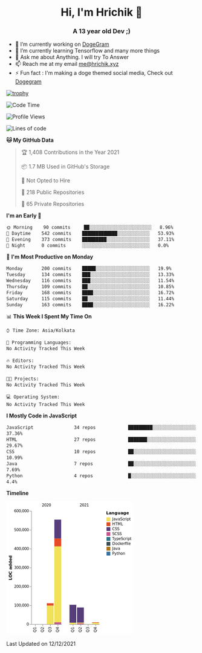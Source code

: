 <h1 align="center">Hi, I'm Hrichik 👋</h1>
<h3 align="center">A 13 year old Dev ;) </h3>


- 🔭 I’m currently working on [DogeGram](https://dogegram.xyz)
- 🌱 I’m currently learning Tensorflow and many more things
- 💬 Ask me about Anything. I will try To Answer
- 📫 Reach me at my email me@hrichik.xyz
- ⚡ Fun fact : I'm making a doge themed social media, Check out [Dogegram](https://dogegram.xyz)

[![trophy](https://github-profile-trophy.vercel.app/?username=hrichiksite)](https://github.com/ryo-ma/github-profile-trophy)



<!--START_SECTION:waka-->
![Code Time](http://img.shields.io/badge/Code%20Time-18%20hrs%2053%20mins-blue)

![Profile Views](http://img.shields.io/badge/Profile%20Views-11-blue)

![Lines of code](https://img.shields.io/badge/From%20Hello%20World%20I%27ve%20Written-868%20Thousand%20lines%20of%20code-blue)

**🐱 My GitHub Data** 

> 🏆 1,408 Contributions in the Year 2021
 > 
> 📦 1.7 MB Used in GitHub's Storage 
 > 
> 🚫 Not Opted to Hire
 > 
> 📜 218 Public Repositories 
 > 
> 🔑 65 Private Repositories  
 > 
**I'm an Early 🐤** 

```text
🌞 Morning    90 commits     ██░░░░░░░░░░░░░░░░░░░░░░░   8.96% 
🌆 Daytime    542 commits    █████████████░░░░░░░░░░░░   53.93% 
🌃 Evening    373 commits    █████████░░░░░░░░░░░░░░░░   37.11% 
🌙 Night      0 commits      ░░░░░░░░░░░░░░░░░░░░░░░░░   0.0%

```
📅 **I'm Most Productive on Monday** 

```text
Monday       200 commits    █████░░░░░░░░░░░░░░░░░░░░   19.9% 
Tuesday      134 commits    ███░░░░░░░░░░░░░░░░░░░░░░   13.33% 
Wednesday    116 commits    ███░░░░░░░░░░░░░░░░░░░░░░   11.54% 
Thursday     109 commits    ██░░░░░░░░░░░░░░░░░░░░░░░   10.85% 
Friday       168 commits    ████░░░░░░░░░░░░░░░░░░░░░   16.72% 
Saturday     115 commits    ██░░░░░░░░░░░░░░░░░░░░░░░   11.44% 
Sunday       163 commits    ████░░░░░░░░░░░░░░░░░░░░░   16.22%

```


📊 **This Week I Spent My Time On** 

```text
⌚︎ Time Zone: Asia/Kolkata

💬 Programming Languages: 
No Activity Tracked This Week

🔥 Editors: 
No Activity Tracked This Week

🐱‍💻 Projects: 
No Activity Tracked This Week

💻 Operating System: 
No Activity Tracked This Week

```

**I Mostly Code in JavaScript** 

```text
JavaScript               34 repos            █████████░░░░░░░░░░░░░░░░   37.36% 
HTML                     27 repos            ███████░░░░░░░░░░░░░░░░░░   29.67% 
CSS                      10 repos            ██░░░░░░░░░░░░░░░░░░░░░░░   10.99% 
Java                     7 repos             ██░░░░░░░░░░░░░░░░░░░░░░░   7.69% 
Python                   4 repos             █░░░░░░░░░░░░░░░░░░░░░░░░   4.4%

```


**Timeline**

![Chart not found](https://raw.githubusercontent.com/hrichiksite/hrichiksite/master/charts/bar_graph.png) 


 Last Updated on 12/12/2021
<!--END_SECTION:waka-->
